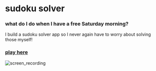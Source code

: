 # sudoku solver

### what do I do when I have a free Saturday morning?
I build a sudoku solver app so I never again have to worry about solving those myself!

### [play here](https://weronikaviola.github.io/sudoku_solver/)

![screen_recording](https://i.imgur.com/KHQIeEU.gif)
